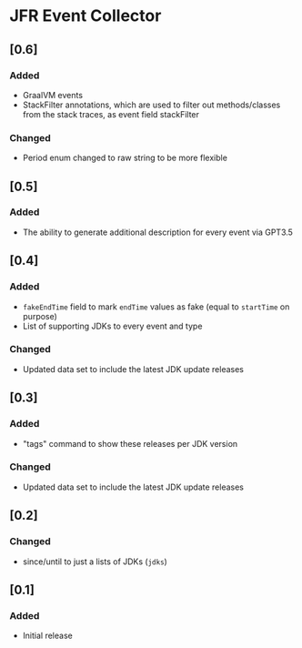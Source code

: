 # JFR Event Collector

## [0.6]

### Added
- GraalVM events
- StackFilter annotations, which are used to filter out methods/classes from the stack traces, as event field stackFilter

### Changed
- Period enum changed to raw string to be more flexible


## [0.5]

### Added
- The ability to generate additional description for every event via GPT3.5


## [0.4]

### Added
- `fakeEndTime` field to mark `endTime` values as fake (equal to `startTime` on purpose)
- List of supporting JDKs to every event and type

### Changed
- Updated data set to include the latest JDK update releases


## [0.3]

### Added
- "tags" command to show these releases per JDK version

### Changed
- Updated data set to include the latest JDK update releases


## [0.2]

### Changed
- since/until to just a lists of JDKs (`jdks`)


## [0.1]

### Added
- Initial release